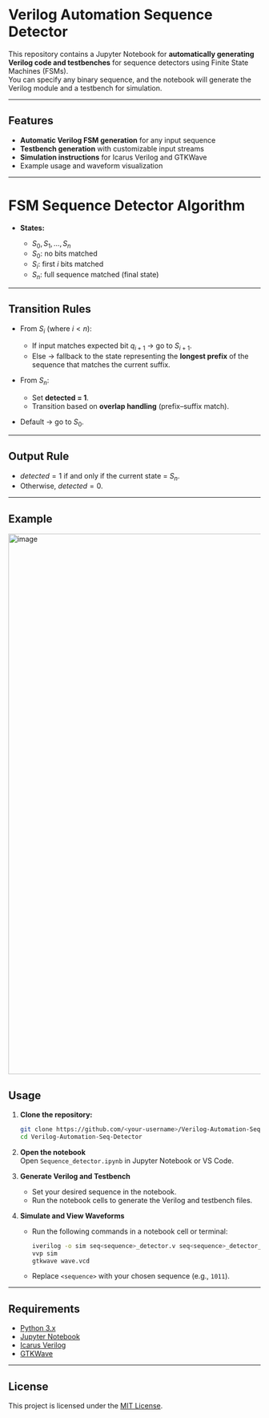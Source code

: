 # Verilog Automation Sequence Detector

This repository contains a Jupyter Notebook for **automatically generating Verilog code and testbenches** for sequence detectors using Finite State Machines (FSMs).  
You can specify any binary sequence, and the notebook will generate the Verilog module and a testbench for simulation.

---

## Features

- **Automatic Verilog FSM generation** for any input sequence
- **Testbench generation** with customizable input streams
- **Simulation instructions** for Icarus Verilog and GTKWave
- Example usage and waveform visualization

---

# FSM Sequence Detector Algorithm

* **States:**

  * $S_0, S_1, …, S_n$
  * $S_0$: no bits matched
  * $S_i$: first *i* bits matched
  * $S_n$: full sequence matched (final state)

---

## Transition Rules

* From $S_i$ (where $i < n$):

  * If input matches expected bit $q_{i+1}$ → go to $S_{i+1}$.
  * Else → fallback to the state representing the **longest prefix** of the sequence that matches the current suffix.

* From $S_n$:

  * Set **detected = 1**.
  * Transition based on **overlap handling** (prefix–suffix match).

* Default → go to $S_0$.

---

## Output Rule

* $detected = 1$ if and only if the current state = $S_n$.
* Otherwise, $detected = 0$.

---

## Example
<img width="1918" height="1079" alt="image" src="https://github.com/user-attachments/assets/78f72d24-9ab0-4ec5-8d9c-b169aa1f3495" />


## Usage

1. **Clone the repository:**
   ```sh
   git clone https://github.com/<your-username>/Verilog-Automation-Seq-Detector.git
   cd Verilog-Automation-Seq-Detector
   ```

2. **Open the notebook**  
   Open `Sequence_detector.ipynb` in Jupyter Notebook or VS Code.

3. **Generate Verilog and Testbench**  
   - Set your desired sequence in the notebook.
   - Run the notebook cells to generate the Verilog and testbench files.

4. **Simulate and View Waveforms**
   - Run the following commands in a notebook cell or terminal:
     ```sh
     iverilog -o sim seq<sequence>_detector.v seq<sequence>_detector_tb.v
     vvp sim
     gtkwave wave.vcd
     ```
   - Replace `<sequence>` with your chosen sequence (e.g., `1011`).

---

## Requirements

- [Python 3.x](https://www.python.org/)
- [Jupyter Notebook](https://jupyter.org/)
- [Icarus Verilog](https://bleyer.org/icarus/)
- [GTKWave](http://gtkwave.sourceforge.net/)

---

## License

This project is licensed under the [MIT License](LICENSE).

